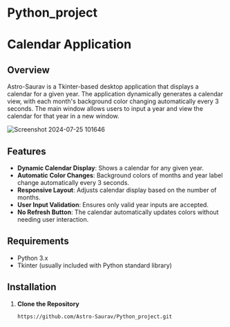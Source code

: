 # Python_project
#  Calendar Application

## Overview

Astro-Saurav is a Tkinter-based desktop application that displays a calendar for a given year. The application dynamically generates a calendar view, with each month's background color changing automatically every 3 seconds. The main window allows users to input a year and view the calendar for that year in a new window.

![Screenshot 2024-07-25 101646](https://github.com/user-attachments/assets/0a7c7525-1a26-4a2e-893c-165f25abbddc)

## Features

- **Dynamic Calendar Display**: Shows a calendar for any given year.
- **Automatic Color Changes**: Background colors of months and year label change automatically every 3 seconds.
- **Responsive Layout**: Adjusts calendar display based on the number of months.
- **User Input Validation**: Ensures only valid year inputs are accepted.
- **No Refresh Button**: The calendar automatically updates colors without needing user interaction.

## Requirements

- Python 3.x
- Tkinter (usually included with Python standard library)

## Installation

1. **Clone the Repository**

   ```bash
   https://github.com/Astro-Saurav/Python_project.git



